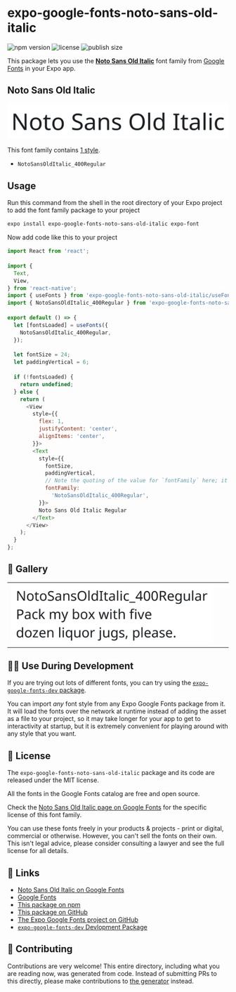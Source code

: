 # expo-google-fonts-noto-sans-old-italic

![npm version](https://flat.badgen.net/npm/v/expo-google-fonts-noto-sans-old-italic)
![license](https://flat.badgen.net/github/license/expo/google-fonts)
![publish size](https://flat.badgen.net/packagephobia/install/expo-google-fonts-noto-sans-old-italic)

This package lets you use the [**Noto Sans Old Italic**](https://fonts.google.com/specimen/Noto+Sans+Old+Italic) font family from [Google Fonts](https://fonts.google.com/) in your Expo app.

## Noto Sans Old Italic

![Noto Sans Old Italic](./font-family.png)

This font family contains [1 style](#-gallery).

- `NotoSansOldItalic_400Regular`

## Usage

Run this command from the shell in the root directory of your Expo project to add the font family package to your project
```sh
expo install expo-google-fonts-noto-sans-old-italic expo-font
```

Now add code like this to your project
```js
import React from 'react';

import {
  Text,
  View,
} from 'react-native';
import { useFonts } from 'expo-google-fonts-noto-sans-old-italic/useFonts';
import { NotoSansOldItalic_400Regular } from 'expo-google-fonts-noto-sans-old-italic/400Regular';

export default () => {
  let [fontsLoaded] = useFonts({
    NotoSansOldItalic_400Regular,
  });

  let fontSize = 24;
  let paddingVertical = 6;

  if (!fontsLoaded) {
    return undefined;
  } else {
    return (
      <View
        style={{
          flex: 1,
          justifyContent: 'center',
          alignItems: 'center',
        }}>
        <Text
          style={{
            fontSize,
            paddingVertical,
            // Note the quoting of the value for `fontFamily` here; it expects a string!
            fontFamily:
              'NotoSansOldItalic_400Regular',
          }}>
          Noto Sans Old Italic Regular
        </Text>
      </View>
    );
  }
};

```

## 🔡 Gallery


||||
|-|-|-|
|![NotoSansOldItalic_400Regular](.//400Regular/NotoSansOldItalic_400Regular.ttf.png)||||


## 👩‍💻 Use During Development

If you are trying out lots of different fonts, you can try using the [`expo-google-fonts-dev` package](https://github.com/freeboub/google-fonts/tree/master/font-packages/dev#readme).

You can import *any* font style from any Expo Google Fonts package from it. It will load the fonts
over the network at runtime instead of adding the asset as a file to your project, so it may take longer
for your app to get to interactivity at startup, but it is extremely convenient
for playing around with any style that you want.

## 📖 License

The `expo-google-fonts-noto-sans-old-italic` package and its code are released under the MIT license.

All the fonts in the Google Fonts catalog are free and open source.

Check the [Noto Sans Old Italic page on Google Fonts](https://fonts.google.com/specimen/Noto+Sans+Old+Italic) for the specific license of this font family.

You can use these fonts freely in your products & projects - print or digital, commercial or otherwise. However, you can't sell the fonts on their own. This isn't legal advice, please consider consulting a lawyer and see the full license for all details.

## 🔗 Links

- [Noto Sans Old Italic on Google Fonts](https://fonts.google.com/specimen/Noto+Sans+Old+Italic)
- [Google Fonts](https://fonts.google.com/)
- [This package on npm](https://www.npmjs.com/package/expo-google-fonts-noto-sans-old-italic)
- [This package on GitHub](https://github.com/freeboub/google-fonts/tree/master/font-packages/noto-sans-old-italic)
- [The Expo Google Fonts project on GitHub](https://github.com/freeboub/google-fonts)
- [`expo-google-fonts-dev` Devlopment Package](https://github.com/freeboub/google-fonts/tree/master/font-packages/dev)

## 🤝 Contributing

Contributions are very welcome! This entire directory, including what you are reading now, was generated from code. Instead of submitting PRs to this directly, please make contributions to [the generator](https://github.com/freeboub/google-fonts/tree/master/packages/generator) instead.
